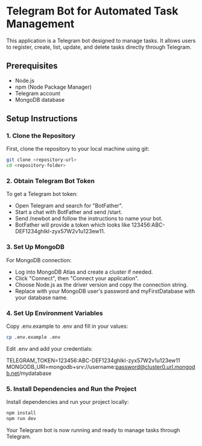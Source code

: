 # Telegram Bot for Automated Task Management

This application is a Telegram bot designed to manage tasks. It allows users to register, create, list, update, and delete tasks directly through Telegram.

## Prerequisites

- Node.js
- npm (Node Package Manager)
- Telegram account
- MongoDB database

## Setup Instructions

### 1. Clone the Repository

First, clone the repository to your local machine using git:

```bash
git clone <repository-url>
cd <repository-folder>
```

### 2. Obtain Telegram Bot Token

To get a Telegram bot token:

- Open Telegram and search for "BotFather".
- Start a chat with BotFather and send /start.
- Send /newbot and follow the instructions to name your bot.
- BotFather will provide a token which looks like 123456:ABC-DEF1234ghIkl-zyx57W2v1u123ew11.

### 3. Set Up MongoDB

For MongoDB connection:

- Log into MongoDB Atlas and create a cluster if needed.
- Click "Connect", then "Connect your application".
- Choose Node.js as the driver version and copy the connection string.
- Replace <password> with your MongoDB user's password and myFirstDatabase with your database name.

### 4. Set Up Environment Variables

Copy .env.example to .env and fill in your values:

```bash
cp .env.example .env
```

Edit .env and add your credentials:

TELEGRAM_TOKEN=123456:ABC-DEF1234ghIkl-zyx57W2v1u123ew11
MONGODB_URI=mongodb+srv://username:password@cluster0.url.mongodb.net/mydatabase

### 5. Install Dependencies and Run the Project

Install dependencies and run your project locally:

```bash
npm install
npm run dev
```

Your Telegram bot is now running and ready to manage tasks through Telegram.

